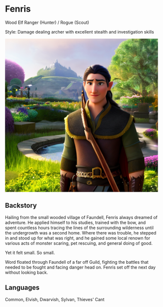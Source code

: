 # Fenris

Wood Elf Ranger (Hunter) / Rogue (Scout)

Style: Damage dealing archer with excellent stealth and investigation skills

![Fenris](Fenris.png)

## Backstory

Hailing from the small wooded village of Faundell, Fenris always dreamed of adventure. He applied himself to his studies, trained with the bow, and spent countless hours tracing the lines of the surrounding wilderness until the undergrowth was a second home. Where there was trouble, he stepped in and stood up for what was right, and he gained some local renown for various acts of monster scaring, pet rescuing, and general doing of good.

Yet it felt small. So small.

Word floated through Faundell of a far off Guild, fighting the battles that needed to be fought and facing danger head on. Fenris set off the next day without looking back.

## Languages

Common, Elvish, Dwarvish, Sylvan, Thieves' Cant
